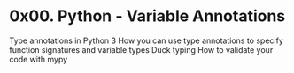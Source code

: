 0x00. Python - Variable Annotations
===================================
Type annotations in Python 3
How you can use type annotations to specify function signatures and variable types
Duck typing
How to validate your code with mypy
